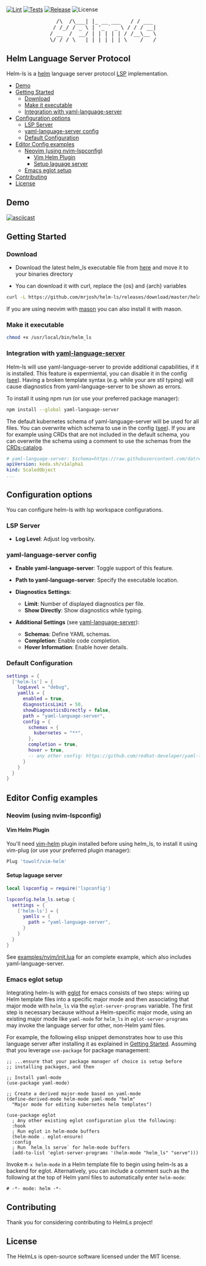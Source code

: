 [![Lint](https://github.com/mrjosh/helm-ls/actions/workflows/lint.yml/badge.svg)](https://github.com/mrjosh/helm-ls/actions/workflows/lint.yml)
[![Tests](https://github.com/mrjosh/helm-ls/actions/workflows/tests.yml/badge.svg)](https://github.com/mrjosh/helm-ls/actions/workflows/tests.yml)
[![Release](https://github.com/mrjosh/helm-ls/actions/workflows/artifacts.yml/badge.svg)](https://github.com/mrjosh/helm-ls/releases/latest)
![License](https://img.shields.io/github/license/mrjosh/helm-ls)

<pre align="center">
  /\  /\___| |_ __ ___   / / ___ 
 / /_/ / _ \ | '_ ` _ \ / / / __|
/ __  /  __/ | | | | | / /__\__ \
\/ /_/ \___|_|_| |_| |_\____/___/
</pre>

## Helm Language Server Protocol
Helm-ls is a [helm](https://github.com/helm/helm) language server protocol [LSP](https://microsoft.github.io/language-server-protocol/) implementation.


<!-- vim-markdown-toc GFM -->

* [Demo](#demo)
* [Getting Started](#getting-started)
    * [Download](#download)
    * [Make it executable](#make-it-executable)
    * [Integration with yaml-language-server](#integration-with-yaml-language-server)
* [Configuration options](#configuration-options)
    * [LSP Server](#lsp-server)
    * [yaml-language-server config](#yaml-language-server-config)
    * [Default Configuration](#default-configuration)
* [Editor Config examples](#editor-config-examples)
    * [Neovim (using nvim-lspconfig)](#neovim-using-nvim-lspconfig)
        * [Vim Helm Plugin](#vim-helm-plugin)
        * [Setup laguage server](#setup-laguage-server)
    * [Emacs eglot setup](#emacs-eglot-setup)
* [Contributing](#contributing)
* [License](#license)

<!-- vim-markdown-toc -->

## Demo
[![asciicast](https://asciinema.org/a/485522.svg)](https://asciinema.org/a/485522)

## Getting Started

### Download
* Download the latest helm_ls executable file from [here](https://github.com/mrjosh/helm-ls/releases/latest) and move it to your binaries directory 

* You can download it with curl, replace the {os} and {arch} variables
```bash
curl -L https://github.com/mrjosh/helm-ls/releases/download/master/helm_ls_{os}_{arch} --output /usr/local/bin/helm_ls
```

If you are using neovim with [mason](https://github.com/williamboman/mason.nvim) you can also install it with mason.

### Make it executable
```bash
chmod +x /usr/local/bin/helm_ls
```

### Integration with [yaml-language-server](https://github.com/redhat-developer/yaml-language-server)
Helm-ls will use yaml-language-server to provide additional capabilities, if it is installed.
This feature is expermiental, you can disable it in the config ([see](#configuration-options)).
Having a broken template syntax (e.g. while your are stil typing) will cause diagnostics from yaml-language-server to be shown as errors.

To install it using npm run (or use your preferred package manager):
```bash
npm install --global yaml-language-server
```

The default kubernetes schema of yaml-language-server will be used for all files. You can overwrite which schema to use in the config ([see](#configuration-options)).
If you are for example using CRDs that are not included in the default schema, you can overwrite the schema using a comment
to use the schemas from the [CRDs-catalog](https://github.com/datreeio/CRDs-catalog).

```yaml
# yaml-language-server: $schema=https://raw.githubusercontent.com/datreeio/CRDs-catalog/main/keda.sh/scaledobject_v1alpha1.json
apiVersion: keda.sh/v1alpha1
kind: ScaledObject
...
```

## Configuration options

You can configure helm-ls with lsp workspace configurations.

### LSP Server

- **Log Level**: Adjust log verbosity.

### yaml-language-server config

- **Enable yaml-language-server**: Toggle support of this feature.
- **Path to yaml-language-server**: Specify the executable location.
- **Diagnostics Settings**:
  - **Limit**: Number of displayed diagnostics per file.
  - **Show Directly**: Show diagnostics while typing.

- **Additional Settings** (see [yaml-language-server](https://github.com/redhat-developer/yaml-language-server#language-server-settings)):
  - **Schemas**: Define YAML schemas.
  - **Completion**: Enable code completion.
  - **Hover Information**: Enable hover details.

### Default Configuration

```lua
settings = {
  ['helm-ls'] = {
    logLevel = "debug",
    yamlls = {
      enabled = true,
      diagnosticsLimit = 50,
      showDiagnosticsDirectly = false,
      path = "yaml-language-server",
      config = {
        schemas = {
          kubernetes = "**",
        },
        completion = true,
        hover = true,
        -- any other config: https://github.com/redhat-developer/yaml-language-server#language-server-settings
      }
    }
  }
}
```

## Editor Config examples

### Neovim (using nvim-lspconfig)
#### Vim Helm Plugin
You'll need [vim-helm](https://github.com/towolf/vim-helm) plugin installed before using helm_ls, to install it using vim-plug (or use your preferred plugin manager):
```lua
Plug 'towolf/vim-helm'
```

#### Setup laguage server
```lua
local lspconfig = require('lspconfig')

lspconfig.helm_ls.setup {
  settings = {
    ['helm-ls'] = {
      yamlls = {
        path = "yaml-language-server",
      }
    }
  }
}
```
See [examples/nvim/init.lua](https://github.com/mrjosh/helm-ls/blob/master/examples/nvim/init.lua) for an
complete example, which also includes yaml-language-server.


###  Emacs eglot setup

Integrating helm-ls with [eglot](https://github.com/joaotavora/eglot) for emacs consists of two steps: wiring up Helm template files into a specific major mode and then associating that major mode with `helm_ls` via the `eglot-server-programs` variable.
The first step is necessary because without a Helm-specific major mode, using an existing major mode like `yaml-mode` for `helm_ls` in `eglot-server-programs` may invoke the language server for other, non-Helm yaml files.

For example, the following elisp snippet demonstrates how to use this language server after installing it as explained in [Getting Started](#getting-started).
Assuming that you leverage `use-package` for package management:

```elisp
;; ...ensure that your package manager of choice is setup before
;; installing packages, and then

;; Install yaml-mode
(use-package yaml-mode)

;; Create a derived major-mode based on yaml-mode
(define-derived-mode helm-mode yaml-mode "helm"
  "Major mode for editing kubernetes helm templates")

(use-package eglot
  ; Any other existing eglot configuration plus the following:
  :hook
  ; Run eglot in helm-mode buffers
  (helm-mode . eglot-ensure)
  :config
  ; Run `helm_ls serve` for helm-mode buffers
  (add-to-list 'eglot-server-programs '(helm-mode "helm_ls" "serve")))
```

Invoke `M-x helm-mode` in a Helm template file to begin using helm-ls as a backend for eglot.
Alternatively, you can include a comment such as the following at the top of Helm yaml files to automatically enter `helm-mode`:

    # -*- mode: helm -*-

## Contributing
Thank you for considering contributing to HelmLs project!

## License
The HelmLs is open-source software licensed under the MIT license.

